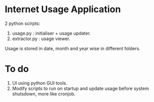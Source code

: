 # Internet Usage Application #
2 python scirpts: 
1. usage.py : initialiser + usage updater.
2. extractor.py : usage viewer.

Usage is stored in date, month and year wise in different folders.

# To do #
1. UI using python GUI tools.
2. Modify scripts to run on startup and update usage before system shutsdown, more like cronjob.

